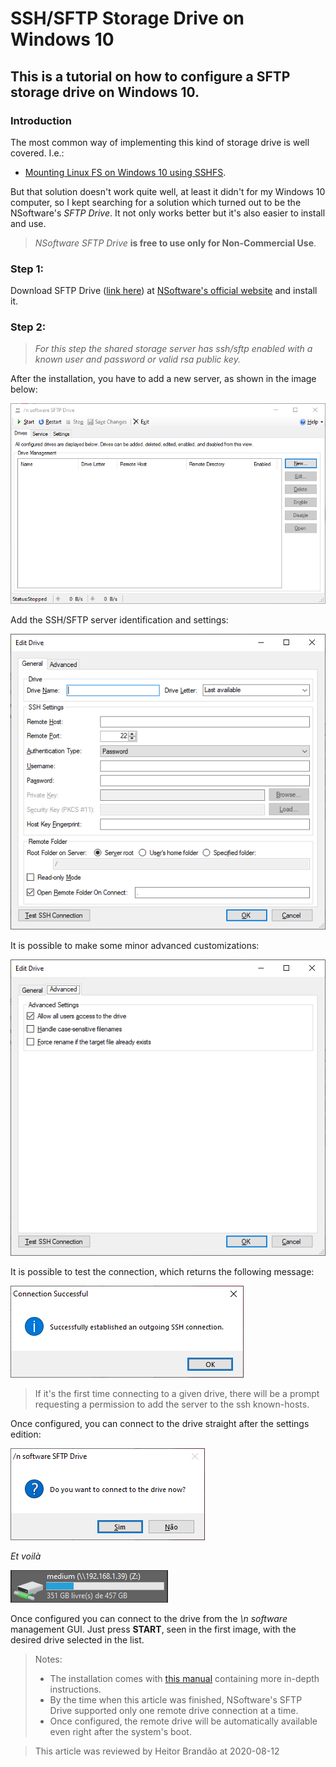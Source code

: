 # SSH/SFTP Storage Drive on Windows 10

## This is a tutorial on how to configure a SFTP storage drive on Windows 10.

### Introduction
The most common way of implementing this kind of storage drive is well covered.
I.e.:
- [Mounting Linux FS on Windows 10 using SSHFS](https://medium.com/@danielmarinomirallestaset/mounting-linux-fs-in-windows-10-using-sshfs-e29c7ca81c87).

But that solution doesn't work quite well, at least it didn't for my Windows 10 computer, so I kept searching for a solution which turned out to be the NSoftware's _SFTP Drive_. It not only works better but it's also easier to install and use.

>_NSoftware SFTP Drive_ **is free to use only for Non-Commercial Use**.

### Step 1:
Download SFTP Drive ([link here](https://www.nsoftware.com/sftp/drive/)) at [NSoftware's official website](https://www.nsoftware.com/) and install it.

### Step 2:
>_For this step the shared storage server has ssh/sftp enabled with a known user and password or valid rsa public key._

After the installation, you have to add a new server, as shown in the image below:

![add storage server](sftpdrive_step2.1.PNG)

Add the SSH/SFTP server identification and settings:

![server identification](sftpdrive_step2.2.PNG)

It is possible to make some minor advanced customizations:

![advanced settings](sftpdrive_step2.3.PNG)


It is possible to test the connection, which returns the following message:

![success message](sftpdrive_step2.4.PNG)
> If it's the first time connecting to a given drive, there will be a prompt requesting a permission to add the server to the ssh known-hosts.

Once configured, you can connect to the drive straight after the settings edition:

![connect message](sftpdrive_step2.5.PNG)

_Et voilà_

![available storage drive](sftpdrive_step2.6.PNG)

Once configured you can connect to the drive from the _\n software_ management GUI. Just press **START**, seen in the first image, with the desired drive selected in the list.

>Notes:
>- The installation comes with [this manual](nsoftware.SFTPDrive.pdf) containing more in-depth instructions.
>- By the time when this article was finished, NSoftware's SFTP Drive supported only one remote drive connection at a time.
>- Once configured, the remote drive will be automatically available even right after the system's boot.

> This article was reviewed by Heitor Brandão at 2020-08-12